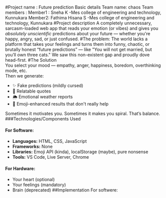 #Project name : Future prediction 
Basic details
Team name: chaos
Team members :
Member1 : Sneha K -Mes college of engineering and technology, Kunnukara
Member2: Fathima Hisana S -Mes college of engineering and technology, Kunnukara
#Project description
A completely unnecessary, sarcasm-loaded web app that reads your emotion (or vibes) and gives you *absolutely unscientific* predictions about your future — whether you're happy, angry, sad, or just confused.
#The problem:
The world lacks a platform that takes your feelings and turns them into funny, chaotic, or brutally honest “future predictions” — like "You will not get married, but you’ll own three cats." 
We saw this non-existent gap and proudly dove head-first.
#The Solution  
You select your mood — empathy, anger, happiness, boredom, overthinking mode, etc.  
Then we generate:
- ✨ Fake predictions (mildly cursed)  
- 💬 Relatable quotes  
- 🌦️ Emotional weather reports  
- 😬 Emoji-enhanced results that don't really help  

Sometimes it motivates you. Sometimes it makes you spiral. That’s balance.
###Technologies/Components Used

#### For Software:
- **Languages:** HTML, CSS, JavaScript  
- **Frameworks:** None 
- **Libraries:** Emoji API (kinda), localStorage (maybe), pure nonsense  
- **Tools:** VS Code, Live Server, Chrome 

#### For Hardware:
- Your heart (optional)  
- Your feelings (mandatory)  
- Brain (deprecated)
##Implementation
For softwere:
